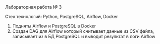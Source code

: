 Лабораторная работа № 3

Стек технологий: Python, PostgreSQL, Airflow, Docker

1. Подняты Airflow и PostgreSQL в Docker
2. Создан DAG для Airflow который считывает данные из CSV файла, записывает из в БД PostgreSQL и выводит результат в логи Airflow
